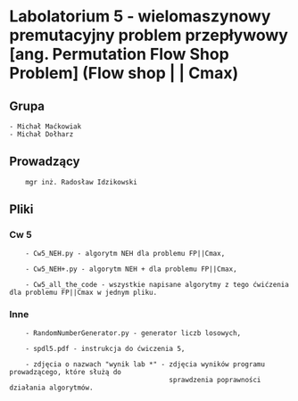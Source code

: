 # Labolatorium 5 - wielomaszynowy premutacyjny problem przepływowy [ang. Permutation Flow Shop Problem] (Flow shop | | Cmax)

## Grupa 
    - Michał Maćkowiak
    - Michał Dołharz

## Prowadzący
        mgr inż. Radosław Idzikowski

## Pliki
### Cw 5
        - Cw5_NEH.py - algorytm NEH dla problemu FP||Cmax,

        - Cw5_NEH+.py - algorytm NEH + dla problemu FP||Cmax,

        - Cw5_all_the_code - wszystkie napisane algorytmy z tego ćwićzenia dla problemu FP||Cmax w jednym pliku.
### Inne
        - RandomNumberGenerator.py - generator liczb losowych,

        - spdl5.pdf - instrukcja do ćwiczenia 5,

        - zdjęcia o nazwach "wynik lab *" - zdjęcia wyników programu prowadzącego, które służą do 
                                            sprawdzenia poprawności działania algorytmów.
